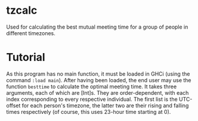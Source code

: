 # tzcalc
Used for calculating the best mutual meeting time for a group of people in different timezones. 
# Tutorial
As this program has no main function, it must be loaded in GHCi (using the command `:load main`). After having been loaded, the end user may use the function `besttime` to calculate the optimal meeting time. It takes three arguments, each of which are [Int]s. They are order-dependent, with each index corresponding to every respective individual. The first list is the UTC-offset for each person's timezone, the latter two are their rising and falling times respectively (of course, this uses 23-hour time starting at 0).
